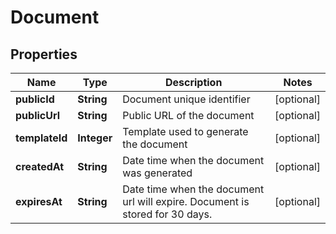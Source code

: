 

# Document


## Properties

| Name | Type | Description | Notes |
|------------ | ------------- | ------------- | -------------|
|**publicId** | **String** | Document unique identifier |  [optional] |
|**publicUrl** | **String** | Public URL of the document |  [optional] |
|**templateId** | **Integer** | Template used to generate the document |  [optional] |
|**createdAt** | **String** | Date time when the document was generated |  [optional] |
|**expiresAt** | **String** | Date time when the document url will expire. Document is stored for 30 days. |  [optional] |



